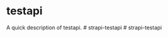 # testapi

A quick description of testapi.
#   s t r a p i - t e s t a p i  
 #   s t r a p i - t e s t a p i  
 